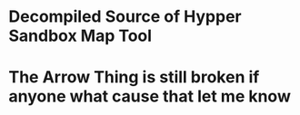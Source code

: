 # Decompiled Source of Hypper Sandbox Map Tool
# The Arrow Thing is still broken if anyone what cause that let me know
